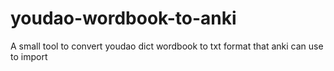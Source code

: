 # youdao-wordbook-to-anki
A small tool to convert youdao dict wordbook to txt format that anki can use to import
